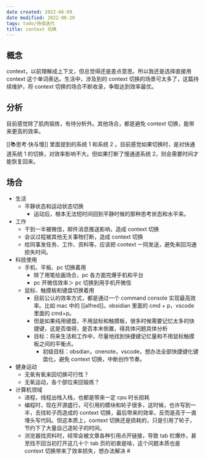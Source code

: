 ```yaml
---
date created: 2022-06-09
date modified: 2022-08-20
tags: todo/持续迭代
title: context 切换
---
```


## 概念

context，以前理解成上下文，但总觉得还是差点意思。所以我还是选择直接用 context 这个单词表达。生活中，涉及到的 context 切换的场景可太多了，这篇持续维护，将 context 切换的场合不断收录，争取达到效率最优。

## 分析

目前感觉除了肌肉锻炼，有待分析外。其他场合，都是避免 context 切换，能带来更高的效率。

[[📚思考·快与慢]] 里面提到的系统 1 和系统 2 。目前感觉如果切换时，是对快通道系统 1 的切换，对效率影响不大。但如果打断了慢通道系统 2，则会需要时间才能恢复回来。

## 场合

- 生活
	- 平静状态和运动状态切换
		- 运动后，根本无法短时间回到平静时候的那种思考状态和水平来。
- 工作
	- 干到一半被微信，邮件消息推送影响，造成 context 切换
	- 会议过程被其他无关事物打断，造成 context 切换
	- 给同事发任务、工作、资料等，应该把 context 一同发送，避免来回沟通损失时间。
- 科技使用
	- 手机、平板、pc 切换着用
		- 除了用笔绘画场合，pc 各方面完爆手机和平台
		- pc 开微信效率＞ pc 切换到用手机开微信
	- 鼠标、触摸板和键盘切换着用
		- 目前公认的效率方式，都是通过一个 command console 实现最高效率。比如 mac 中的 [[alfred]]。obsidian 里面的 cmd + p，vscode 里面的 cmd+p。
		- 但是如果纯用键盘，不用鼠标和触摸板，很多时候需要记忆太多的快捷键，这是否值得，是否本末倒置，得具体问题具体分析
		- 目标：将来生活和工作中，尽量地找到快捷键记忆量和不用鼠标触摸板之间的平衡点。
			- 初级目标：obsdian，onenote，vscode，想办法全部快捷键化键盘化，避免 context 切换，中断创作节奏。
- 健身运动
	- 无氧有氧来回切换可行性？
	- 无氧运动，各个部位来回锻炼？
- 计算机领域
	- 进程，线程出栈入栈，也都是带来一定 cpu 时长损耗
	- 编程时，现在开源盛行，可引用的模块和轮子很多，这时候，也许写到一半，去找轮子而造成的 context 切换，最后带来的效率，反而是高于一直埋头写代码。但这本质上，context 切换还是损耗的，只是引用了轮子，节约下了大量自己造轮子的时间。
	- 浏览器找资料时，经常会被文章各种引用点开链接，导致 tab 栏爆炸，甚至找不回当初打开这几十个 tab 页的初衷是啥，这个问题本质也是 context 切换带来了效率损失，想办法解决 #
